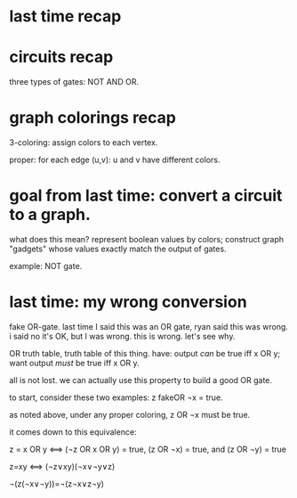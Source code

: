 # last time recap

# circuits recap

three types of gates: NOT AND OR.

# graph colorings recap

3-coloring: assign colors to each vertex.

proper: for each edge (u,v): u and v have different colors.

# goal from last time: convert a circuit to a graph.

what does this mean? represent boolean values by colors; construct graph
"gadgets" whose values exactly match the output of gates.

example: NOT gate.

# last time: my wrong conversion

fake OR-gate. last time I said this was an OR gate, ryan said this was wrong. i
said no it's OK, but I was wrong. this is wrong. let's see why.

OR truth table, truth table of this thing. have: output _can_ be true iff x OR y;
want output _must_ be true iff x OR y.

all is not lost. we can actually use this property to build a good OR gate.

to start, consider these two examples:
z fakeOR ¬x = true.

as noted above, under any proper coloring, z OR ¬x must be true.

it
comes down to this equivalence:

z = x OR y ⟺ (¬z OR x OR y) = true, (z OR ¬x) = true, and (z OR ¬y) = true

z=xy ⟺ (¬z∨xy)(¬x∨¬y∨z)

¬(z(¬x∨¬y))=¬(z¬x∨z¬y)

